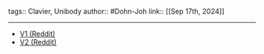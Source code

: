 tags:: Clavier, Unibody
author:: #Dohn-Joh 
link::
[[Sep 17th, 2024]]
***

- [V1 (Reddit)](https://www.reddit.com/r/ErgoMechKeyboards/comments/1cs2vdv/leveret_v1/)
- [V2 (Reddit)](https://www.reddit.com/r/ErgoMechKeyboards/comments/1cvvwu5/comment/l4rvlvu/)